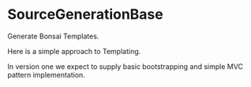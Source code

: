 # SourceGenerationBase
Generate Bonsai Templates.

Here is a simple approach to Templating.

In version one we expect to supply basic bootstrapping and simple MVC pattern implementation.

